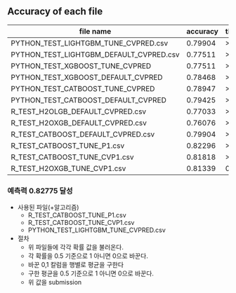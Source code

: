 ## Accuracy of each file 

|  file name | accuracy | threshold |
| ------------ | ------------ | ------------ |
|  PYTHON_TEST_LIGHTGBM_TUNE_CVPRED.csv | 0.79904 | >0.5 |
|  PYTHON_TEST_LIGHTGBM_DEFAULT_CVPRED.csv | 0.77511 | >0.5 |
| PYTHON_TEST_XGBOOST_TUNE_CVPRED | 0.77511 | >0.5 |
| PYTHON_TEST_XGBOOST_DEFAULT_CVPRED | 0.78468 | >0.5 |
| PYTHON_TEST_CATBOOST_TUNE_CVPRED | 0.78947 | >0.5 |
| PYTHON_TEST_CATBOOST_DEFAULT_CVPRED | 0.79425 | >0.5 |
|  R_TEST_H2OLGB_DEFAULT_CVPRED.csv | 0.77033  | >0.5 |
|  R_TEST_H2OXGB_DEFAULT_CVPRED.csv | 0.76076  | >0.5 |
|  R_TEST_CATBOOST_DEFAULT_CVPRED.csv | 0.79904  | >0.5 |
|  R_TEST_CATBOOST_TUNE_P1.csv | 0.82296 | >0.5 |
|  R_TEST_CATBOOST_TUNE_CVP1.csv | 0.81818 | >0.5 |
|  R_TEST_H2OXGB_TUNE_CVP1.csv | 0.81339 | 0.5 |



### 예측력 0.82775 달성

* 사용된 파일(+알고리즘)
  * R_TEST_CATBOOST_TUNE_P1.csv
  * R_TEST_CATBOOST_TUNE_CVP1.csv
  * PYTHON_TEST_LIGHTGBM_TUNE_CVPRED.csv
* 절차
  * 위 파일들에 각각 확률 값을 불러온다.
  * 각 확률을 0.5 기준으로 1 아니면 0으로 바꾼다.
  * 바꾼 0,1 칼럼을 행별로 평균을 구한다
  * 구한 평균을 0.5 기준으로 1 아니면 0으로 바꾼다.
  * 위 값을 submission